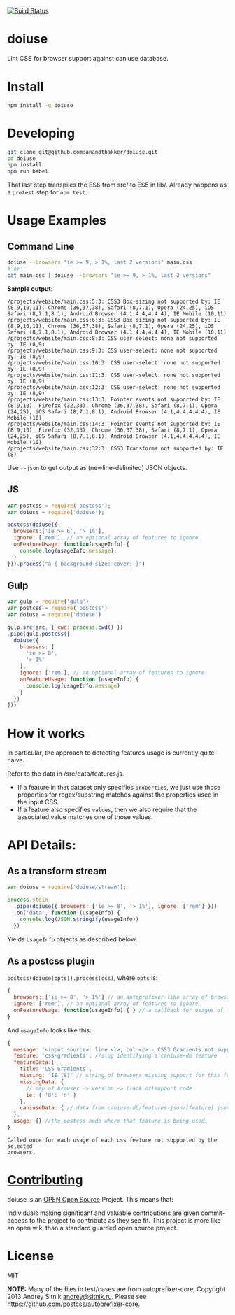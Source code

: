 [![Build Status](https://travis-ci.org/anandthakker/doiuse.svg?branch=master)](https://travis-ci.org/anandthakker/doiuse)

doiuse
======

Lint CSS for browser support against caniuse database.

# Install

```sh
npm install -g doiuse
```

# Developing
```sh
git clone git@github.com:anandthakker/doiuse.git
cd doiuse
npm install
npm run babel
```

That last step transpiles the ES6 from src/ to ES5 in lib/. Already happens as a `pretest` step for `npm test`.


# Usage Examples

## Command Line
```bash
doiuse --browsers "ie >= 9, > 1%, last 2 versions" main.css
# or
cat main.css | doiuse --browsers "ie >= 9, > 1%, last 2 versions"
```


**Sample output:**
```
/projects/website/main.css:5:3: CSS3 Box-sizing not supported by: IE (8,9,10,11), Chrome (36,37,38), Safari (8,7.1), Opera (24,25), iOS Safari (8,7.1,8.1), Android Browser (4.1,4.4,4.4.4), IE Mobile (10,11)
/projects/website/main.css:6:3: CSS3 Box-sizing not supported by: IE (8,9,10,11), Chrome (36,37,38), Safari (8,7.1), Opera (24,25), iOS Safari (8,7.1,8.1), Android Browser (4.1,4.4,4.4.4), IE Mobile (10,11)
/projects/website/main.css:8:3: CSS user-select: none not supported by: IE (8,9)
/projects/website/main.css:9:3: CSS user-select: none not supported by: IE (8,9)
/projects/website/main.css:10:3: CSS user-select: none not supported by: IE (8,9)
/projects/website/main.css:11:3: CSS user-select: none not supported by: IE (8,9)
/projects/website/main.css:12:3: CSS user-select: none not supported by: IE (8,9)
/projects/website/main.css:13:3: Pointer events not supported by: IE (8,9,10), Firefox (32,33), Chrome (36,37,38), Safari (8,7.1), Opera (24,25), iOS Safari (8,7.1,8.1), Android Browser (4.1,4.4,4.4.4), IE Mobile (10)
/projects/website/main.css:14:3: Pointer events not supported by: IE (8,9,10), Firefox (32,33), Chrome (36,37,38), Safari (8,7.1), Opera (24,25), iOS Safari (8,7.1,8.1), Android Browser (4.1,4.4,4.4.4), IE Mobile (10)
/projects/website/main.css:32:3: CSS3 Transforms not supported by: IE (8)
```

Use `--json` to get output as (newline-delimited) JSON objects.


## JS
```javascript
var postcss = require('postcss');
var doiuse = require('doiuse');

postcss(doiuse({
  browsers:['ie >= 6', '> 1%'],
  ignore: ['rem'], // an optional array of features to ignore
  onFeatureUsage: function(usageInfo) {
    console.log(usageInfo.message);
  }
})).process("a { background-size: cover; }")
```

## Gulp

```javascript
var gulp = require('gulp')
var postcss = require('postcss')
var doiuse = require('doiuse')

gulp.src(src, { cwd: process.cwd() })
.pipe(gulp.postcss([
  doiuse({
    browsers: [
      'ie >= 8',
      '> 1%'
    ],
    ignore: ['rem'], // an optional array of features to ignore
    onFeatureUsage: function (usageInfo) {
      console.log(usageInfo.message)
    }
  })
]))
```

# How it works
In particular, the approach to detecting features usage is currently quite naive.

Refer to the data in /src/data/features.js.

- If a feature in that dataset only specifies `properties`, we just use those
  properties for regex/substring matches against the properties used in the input CSS.
- If a feature also specifies `values`, then we also require that the associated
  value matches one of those values.

# API Details:

## As a transform stream
```javascript
var doiuse = require('doiuse/stream');

process.stdin
  .pipe(doiuse({ browsers: ['ie >= 8', '> 1%'], ignore: ['rem'] }))
  .on('data', function (usageInfo) {
    console.log(JSON.stringify(usageInfo))
  })
```

Yields `UsageInfo` objects as described below.


## As a postcss plugin
`postcss(doiuse(opts)).process(css)`, where `opts` is:
```javascript
{
  browsers: ['ie >= 8', '> 1%'] // an autoprefixer-like array of browsers.
  ignore: ['rem'], // an optional array of features to ignore
  onFeatureUsage: function(usageInfo) { } // a callback for usages of features not supported by the selected browsers
}
```

And `usageInfo` looks like this:

```javascript
{
  message: '<input source>: line <l>, col <c> - CSS3 Gradients not supported by: IE (8)'
  feature: 'css-gradients', //slug identifying a caniuse-db feature
  featureData:{
    title: 'CSS Gradients',
    missing: "IE (8)" // string of browsers missing support for this feature.
    missingData: {
      // map of browser -> version -> (lack of)support code
      ie: { '8': 'n' }
    },
    caniuseData: { // data from caniuse-db/features-json/[feature].json }
  },
  usage: {} //the postcss node where that feature is being used.
}
```
    Called once for each usage of each css feature not supported by the selected
    browsers.

# [Contributing](CONTRIBUTING.md)

doiuse is an [OPEN Open Source](http://openopensource.org/) Project. This means that:

Individuals making significant and valuable contributions are given commit-access to the project to contribute as they see fit. This project is more like an open wiki than a standard guarded open source project.

# License

MIT

**NOTE:** Many of the files in test/cases are from autoprefixer-core, Copyright 2013 Andrey Sitnik <andrey@sitnik.ru>.  Please see https://github.com/postcss/autoprefixer-core.
